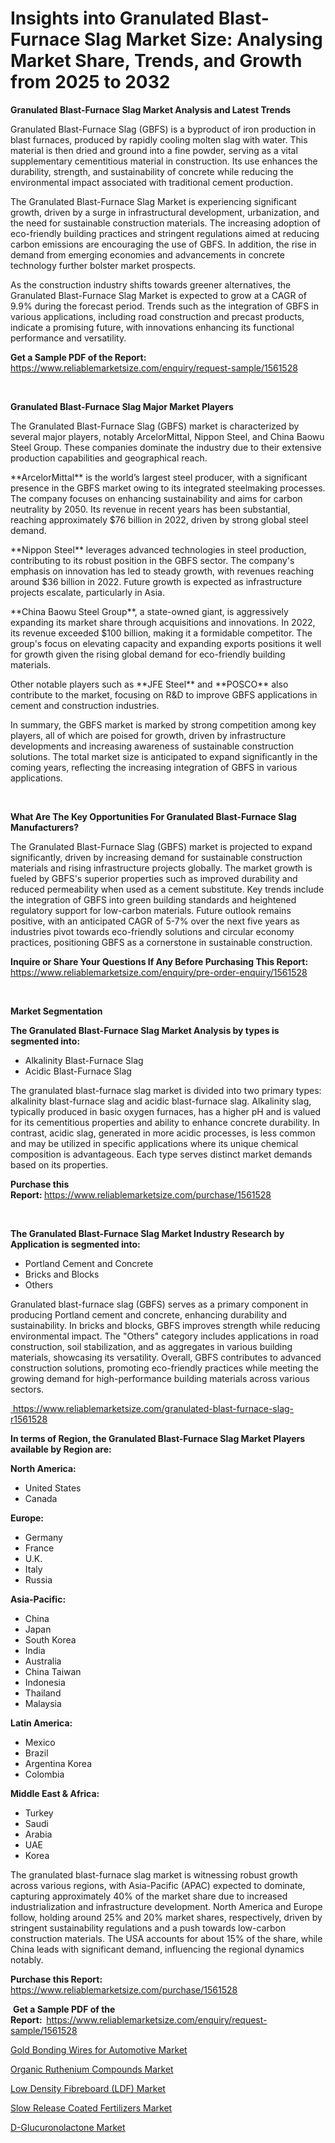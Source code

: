 <p><h1>Insights into Granulated Blast-Furnace Slag Market Size: Analysing Market Share, Trends, and Growth from 2025 to 2032</h1></p><p><strong>Granulated Blast-Furnace Slag Market Analysis and Latest Trends</strong></p>
<p><p>Granulated Blast-Furnace Slag (GBFS) is a byproduct of iron production in blast furnaces, produced by rapidly cooling molten slag with water. This material is then dried and ground into a fine powder, serving as a vital supplementary cementitious material in construction. Its use enhances the durability, strength, and sustainability of concrete while reducing the environmental impact associated with traditional cement production.</p><p>The Granulated Blast-Furnace Slag Market is experiencing significant growth, driven by a surge in infrastructural development, urbanization, and the need for sustainable construction materials. The increasing adoption of eco-friendly building practices and stringent regulations aimed at reducing carbon emissions are encouraging the use of GBFS. In addition, the rise in demand from emerging economies and advancements in concrete technology further bolster market prospects.</p><p>As the construction industry shifts towards greener alternatives, the Granulated Blast-Furnace Slag Market is expected to grow at a CAGR of 9.9% during the forecast period. Trends such as the integration of GBFS in various applications, including road construction and precast products, indicate a promising future, with innovations enhancing its functional performance and versatility.</p></p>
<p><strong>Get a Sample PDF of the Report:&nbsp;</strong> <a href="https://www.reliablemarketsize.com/enquiry/request-sample/1561528?utm_campaign=2034&utm_medium=2&utm_source=Github&utm_content=ia&utm_term=15022025&utm_id=granulated-blast-furnace-slag">https://www.reliablemarketsize.com/enquiry/request-sample/1561528</a></p>
<p>&nbsp;</p>
<p><strong>Granulated Blast-Furnace Slag Major Market Players</strong></p>
<p><p>The Granulated Blast-Furnace Slag (GBFS) market is characterized by several major players, notably ArcelorMittal, Nippon Steel, and China Baowu Steel Group. These companies dominate the industry due to their extensive production capabilities and geographical reach.</p><p>**ArcelorMittal** is the world’s largest steel producer, with a significant presence in the GBFS market owing to its integrated steelmaking processes. The company focuses on enhancing sustainability and aims for carbon neutrality by 2050. Its revenue in recent years has been substantial, reaching approximately $76 billion in 2022, driven by strong global steel demand.</p><p>**Nippon Steel** leverages advanced technologies in steel production, contributing to its robust position in the GBFS sector. The company's emphasis on innovation has led to steady growth, with revenues reaching around $36 billion in 2022. Future growth is expected as infrastructure projects escalate, particularly in Asia.</p><p>**China Baowu Steel Group**, a state-owned giant, is aggressively expanding its market share through acquisitions and innovations. In 2022, its revenue exceeded $100 billion, making it a formidable competitor. The group's focus on elevating capacity and expanding exports positions it well for growth given the rising global demand for eco-friendly building materials.</p><p>Other notable players such as **JFE Steel** and **POSCO** also contribute to the market, focusing on R&D to improve GBFS applications in cement and construction industries. </p><p>In summary, the GBFS market is marked by strong competition among key players, all of which are poised for growth, driven by infrastructure developments and increasing awareness of sustainable construction solutions. The total market size is anticipated to expand significantly in the coming years, reflecting the increasing integration of GBFS in various applications.</p></p>
<p>&nbsp;</p>
<p><strong>What Are The Key Opportunities For Granulated Blast-Furnace Slag Manufacturers?</strong></p>
<p><p>The Granulated Blast-Furnace Slag (GBFS) market is projected to expand significantly, driven by increasing demand for sustainable construction materials and rising infrastructure projects globally. The market growth is fueled by GBFS's superior properties such as improved durability and reduced permeability when used as a cement substitute. Key trends include the integration of GBFS into green building standards and heightened regulatory support for low-carbon materials. Future outlook remains positive, with an anticipated CAGR of 5-7% over the next five years as industries pivot towards eco-friendly solutions and circular economy practices, positioning GBFS as a cornerstone in sustainable construction.</p></p>
<p><strong>Inquire or Share Your Questions If Any Before Purchasing This Report:</strong> <a href="https://www.reliablemarketsize.com/enquiry/pre-order-enquiry/1561528?utm_campaign=2034&utm_medium=2&utm_source=Github&utm_content=ia&utm_term=15022025&utm_id=granulated-blast-furnace-slag">https://www.reliablemarketsize.com/enquiry/pre-order-enquiry/1561528</a></p>
<p>&nbsp;</p>
<p><strong>Market Segmentation</strong></p>
<p><strong>The Granulated Blast-Furnace Slag Market Analysis by types is segmented into:</strong></p>
<p><ul><li>Alkalinity Blast-Furnace Slag</li><li>Acidic Blast-Furnace Slag</li></ul></p>
<p><p>The granulated blast-furnace slag market is divided into two primary types: alkalinity blast-furnace slag and acidic blast-furnace slag. Alkalinity slag, typically produced in basic oxygen furnaces, has a higher pH and is valued for its cementitious properties and ability to enhance concrete durability. In contrast, acidic slag, generated in more acidic processes, is less common and may be utilized in specific applications where its unique chemical composition is advantageous. Each type serves distinct market demands based on its properties.</p></p>
<p><strong>Purchase this Report:&nbsp;</strong><a href="https://www.reliablemarketsize.com/purchase/1561528?utm_campaign=2034&utm_medium=2&utm_source=Github&utm_content=ia&utm_term=15022025&utm_id=granulated-blast-furnace-slag">https://www.reliablemarketsize.com/purchase/1561528</a></p>
<p>&nbsp;</p>
<p><strong>The Granulated Blast-Furnace Slag Market Industry Research by Application is segmented into:</strong></p>
<p><ul><li>Portland Cement and Concrete</li><li>Bricks and Blocks</li><li>Others</li></ul></p>
<p><p>Granulated blast-furnace slag (GBFS) serves as a primary component in producing Portland cement and concrete, enhancing durability and sustainability. In bricks and blocks, GBFS improves strength while reducing environmental impact. The "Others" category includes applications in road construction, soil stabilization, and as aggregates in various building materials, showcasing its versatility. Overall, GBFS contributes to advanced construction solutions, promoting eco-friendly practices while meeting the growing demand for high-performance building materials across various sectors.</p></p>
<p><a href="https://www.reliablemarketsize.com/granulated-blast-furnace-slag-r1561528?utm_campaign=2034&utm_medium=2&utm_source=Github&utm_content=ia&utm_term=15022025&utm_id=granulated-blast-furnace-slag">&nbsp;https://www.reliablemarketsize.com/granulated-blast-furnace-slag-r1561528</a></p>
<p><strong>In terms of Region, the Granulated Blast-Furnace Slag Market Players available by Region are:</strong></p>
<p>
    <p> <strong> North America: </strong>
        <ul>
            <li>United States</li>
            <li>Canada</li>
        </ul>
        </p> 
    <p> <strong> Europe: </strong>
        <ul>
            <li>Germany</li>
            <li>France</li>
            <li>U.K.</li>
            <li>Italy</li>
            <li>Russia</li>
        </ul>
        </p> 
    <p> <strong> Asia-Pacific: </strong>
        <ul>
            <li>China</li>
            <li>Japan</li>
            <li>South Korea</li>
            <li>India</li>
            <li>Australia</li>
            <li>China Taiwan</li>
            <li>Indonesia</li>
            <li>Thailand</li>
            <li>Malaysia</li>
        </ul>
        </p> 
    <p> <strong> Latin America: </strong>
        <ul>
            <li>Mexico</li>
            <li>Brazil</li>
            <li>Argentina Korea</li>
            <li>Colombia</li>
        </ul>
        </p> 
    <p> <strong> Middle East & Africa: </strong>
        <ul>
            <li>Turkey</li>
            <li>Saudi</li>
            <li>Arabia</li>
            <li>UAE</li>
            <li>Korea</li>
        </ul>
    </p>
    </p>
<p><p>The granulated blast-furnace slag market is witnessing robust growth across various regions, with Asia-Pacific (APAC) expected to dominate, capturing approximately 40% of the market share due to increased industrialization and infrastructure development. North America and Europe follow, holding around 25% and 20% market shares, respectively, driven by stringent sustainability regulations and a push towards low-carbon construction materials. The USA accounts for about 15% of the share, while China leads with significant demand, influencing the regional dynamics notably.</p></p>
<p><strong>Purchase this Report: </strong><a href="https://www.reliablemarketsize.com/purchase/1561528?utm_campaign=2034&utm_medium=2&utm_source=Github&utm_content=ia&utm_term=15022025&utm_id=granulated-blast-furnace-slag">https://www.reliablemarketsize.com/purchase/1561528</a></p>
<p>&nbsp;<strong>Get a Sample PDF of the Report:&nbsp;&nbsp;</strong><a href="https://www.reliablemarketsize.com/enquiry/request-sample/1561528?utm_campaign=2034&utm_medium=2&utm_source=Github&utm_content=ia&utm_term=15022025&utm_id=granulated-blast-furnace-slag">https://www.reliablemarketsize.com/enquiry/request-sample/1561528</a></p>
<p><strong></strong></p>
<p><p><a href="https://www.linkedin.com/pulse/gold-bonding-wires-automotive-market-size-share-analysis-forecasted-3diuf?utm_campaign=2034&utm_medium=2&utm_source=Github&utm_content=ia&utm_term=15022025&utm_id=granulated-blast-furnace-slag">Gold Bonding Wires for Automotive Market</a></p><p><a href="https://github.com/shirlantosx7/Market-Research-Report-List-1/blob/main/organic-ruthenium-compounds-market.md?utm_campaign=2034&utm_medium=2&utm_source=Github&utm_content=ia&utm_term=15022025&utm_id=granulated-blast-furnace-slag">Organic Ruthenium Compounds Market</a></p><p><a href="https://github.com/ziwersekos/Market-Research-Report-List-1/blob/main/low-density-fibreboard-ldf-market.md?utm_campaign=2034&utm_medium=2&utm_source=Github&utm_content=ia&utm_term=15022025&utm_id=granulated-blast-furnace-slag">Low Density Fibreboard (LDF) Market</a></p><p><a href="https://www.linkedin.com/pulse/slow-release-coated-fertilizers-market-growth-study-provides-cz7mf?utm_campaign=2034&utm_medium=2&utm_source=Github&utm_content=ia&utm_term=15022025&utm_id=granulated-blast-furnace-slag">Slow Release Coated Fertilizers Market</a></p><p><a href="https://www.linkedin.com/pulse/thorough-examination-global-d-glucuronolactone-market-size-focus-usmic?utm_campaign=2034&utm_medium=2&utm_source=Github&utm_content=ia&utm_term=15022025&utm_id=granulated-blast-furnace-slag">D-Glucuronolactone Market</a></p></p>